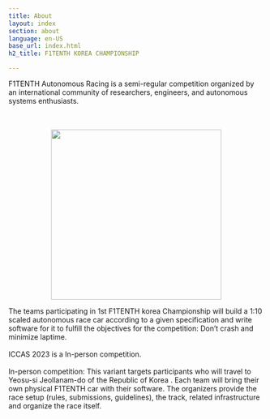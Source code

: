 ```yaml
---
title: About
layout: index
section: about
language: en-US
base_url: index.html
h2_title: F1TENTH KOREA CHAMPIONSHIP

---
```


F1TENTH Autonomous Racing is a semi-regular competition organized by an international community of researchers, engineers, and autonomous systems enthusiasts.

<br>
<br>

<center>
<a href="#" class="image main"><img src="../images/F1TENTH/f1tenth_video.gif"  style="width: 35vw" alt="" /></a>
</center>

The teams participating in 1st F1TENTH korea Championship will build a 1:10 scaled autonomous race car according to a given specification and write software for it to fulfill the objectives for the competition: Don’t crash and minimize laptime.
<br>
<br>
ICCAS 2023 is a In-person competition.
<br>
<br>
In-person competition: This variant targets participants who will travel to Yeosu-si Jeollanam-do of the Republic of Korea . Each team will bring their own physical F1TENTH car with their software. The organizers provide the race setup (rules, submissions, guidelines), the track, related infrastructure and organize the race itself.
<br>
<!-- <br>
<center>
<a href="https://2023.iccas.org/" class="image main"><img src="../images/iccas.png"  style="width: 25vw" alt="국제제어자동화로봇시스템학회" /></a>
</center>
<br>
<center>
<a href="#" class="image main"><img src="../images/F1TENTH/f1tenth_korea_logo.jpg"  style="width: 35vw" alt="" /></a>
</center> -->


